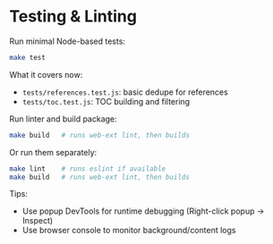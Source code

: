# Testing & Linting

Run minimal Node-based tests:

```bash
make test
```

What it covers now:
- `tests/references.test.js`: basic dedupe for references
- `tests/toc.test.js`: TOC building and filtering

Run linter and build package:

```bash
make build   # runs web-ext lint, then builds
```

Or run them separately:
```bash
make lint    # runs eslint if available
make build   # runs web-ext lint, then builds
```

Tips:
- Use popup DevTools for runtime debugging (Right-click popup → Inspect)
- Use browser console to monitor background/content logs
